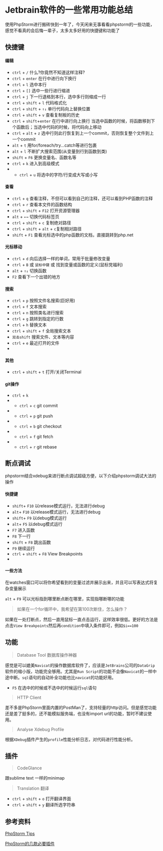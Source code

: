 # Jetbrain软件的一些常用功能总结

使用PhpStorm进行搬砖快到一年了，今天闲来无事看看phpstorm的一些功能，感觉不看真的会后悔一辈子，太多太多好用的快捷键和功能了

## 快捷键

#### 编辑
+ `ctrl` + `/` 什么?你竟然不知道这样注释?
+ `ctrl` + `enter` 在行中进行向下换行
+ `ctrl` + `l` 选中本行
+ `ctrl` + `[]` 选中一些行进行缩进
+ `ctrl` + `j` 下一行退格到本行，选中多行则缩成一行
+ `ctrl` + `shift` + `l` 代码格式化
+ `ctrl` + `shift` + `↑↓` 单行代码向上替换位置
+ `ctrl` + `shift` + `v` 查看复制板的历史
+ `ctrl` + `shift`+`enter` 在行中进行向上换行 当选中函数的时候，将函数移到下个函数后；当选中代码的时候，将代码向上移动
+ `ctrl` + `alt` + `z` 选中行则此行恢复到上一个commit，否则恢复整个文件到上一个commit
+ `alt` + `t` 用for/foreach/try...catch等进行包裹
+ `alt` + `l` 不断扩大搜索范围(从变量到行到函数到类)
+ `shift` + `F6` 更换变量名、函数名等
+ `ctrl` + `k` 进入到高级模式
+ + `ctrl` + `u` 将选中的字符/行变成大写或小写

#### 查看
+ `ctrl` + `q` 查看注释，不但可以看到自己的注释，还可以看到PHP函数的注释
+ `ctrl` + `r` 查看本文件的函数结构
+ `ctrl` + `shift` + `F12` 打开资源管理器
+ `alt` + `←→` 切换代码标签页
+ `ctrl` + `shift` + `c` 复制绝对路径
+ `ctrl` + `shift` + `alt` + `c`复制相对路径
+ `shift` + `F1` 查看光标选中的php函数的文档，直接跳转到php.net

#### 光标移动
+ `ctrl` + `d` 向后选择一样的单词，常用于批量修改变量
+ `ctrl` + `B` 或 `鼠标中键` 或  找到变量或函数的定义(鼠标党福利)
+ `alt` + `↑↓` 切换函数
+ `F2` 查看下一个出错的地方

#### 搜索
+ `ctrl` + `p` 按照文件名搜索(巨好用)
+ `ctrl` + `f` 文本搜索
+ `ctrl` + `n` 按照类名进行搜索
+ `ctrl` + `g` 跳转到指定的行数
+ `ctrl` + `h` 替换文本
+ `ctrl` + `shift` + `f` 全局搜索文本
+ `双击shift` 搜索文件、文本等内容
+ `ctrl` + `e` 最近打开的文件
+ 

#### 其他
+ `ctrl` + `shift` + `t` 打开/关闭Terminal

#### git操作
+ `ctrl` + `k`
+ + `ctrl` + `c` git commit
+ + `ctrl` + `p` git push
+ + `ctrl` + `b` git checkout <branch>
+ + `ctrl` + `f` git fetch
+ + `ctrl` + `r` git rebase <branch>

## 断点调试
phpstorm结合xdebug来进行断点调试超级方便，以下介绍phpstorm调试大法的操作

#### 快捷键
+ `shift`+ `F10` 以release模式运行，无法进行debug
+ `alt`+ `F10` 以release模式运行，无法进行debug
+ `shift`+ `F9` 以debug模式运行
+ `alt`+ `F5` 以debug模式运行
+ `F7` 进入函数
+ `F8` 下一行
+ `shift` + `F8` 跳出函数
+ `F9` 继续运行
+ `ctrl` + `shift` + `F8` View Breakpoints
+ 

#### 一些方法

在watches窗口可以将你希望看到的变量过滤并展示出来，并且可以写表达式将复杂变量展示

`alt` + `F9` 可以光标指到哪里断点断在哪里，实现指哪断哪的功能

> 如果在一个for循环中，我希望在第100次断住，怎么操作？

如果在一处打断点，然后一直用鼠标一直点击运行，这样效率很低。更好的方法是点击`View Breakpoints`然后再`condition`中填入条件即可，例如`$i==100` 

## 功能

> Database Tool 数据库操作神器

感觉是可以媲美`Navicat`的操作数据库软件了，应该是`JetBrains`公司的`DataGrip`软件的缩小版，功能完全够用。尤其是`Run Script`的功能不会像`Navicat`的一样中途中断。`sql`语句的自动补全功能也比`navicat`的功能好用。

+ `F5` 在选中的时候或不选中的时候运行`sql`语句

> HTTP Client

差不多是PhpStorm里面内置的PostMan了，支持轻量的http访问。但是感觉功能还是差了挺多的，还不能模拟服务端，也没有import url的功能，暂时不建议使用。

> Analyse Xdebug Profile

根据`XDebug`插件产生的`profile`性能分析日志，对代码进行性能分析。

 

## 插件

> CodeGlance 

跟sublime text 一样的minimap

> Translation 翻译

+ `ctrl` + `shift` + `o` 打开翻译界面
+ `ctrl` + `shift` + `y` 翻译所选字符串

## 参考资料
[PhpStorm Tips](https://phpstorm.tips/)

[PhpStorm的几款必要插件](https://www.cnblogs.com/mclaoliu/archive/2018/05/04/8992522.html)
